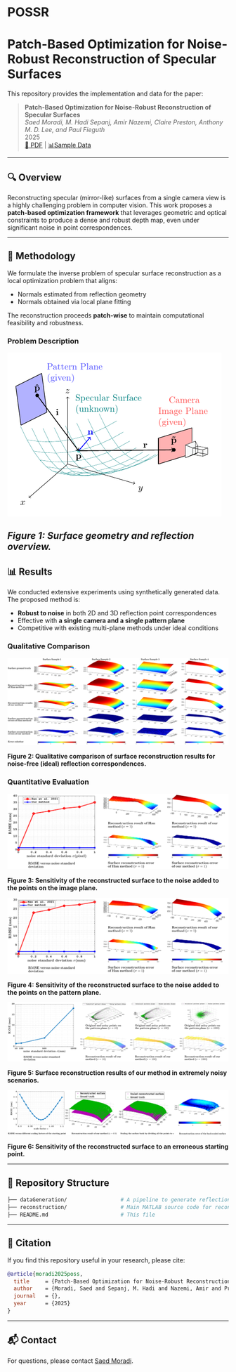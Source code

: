 # POSSR
# Patch-Based Optimization for Noise-Robust Reconstruction of Specular Surfaces

This repository provides the implementation and data for the paper:

> **Patch-Based Optimization for Noise-Robust Reconstruction of Specular Surfaces**  
> *Saed Moradi, M. Hadi Sepanj, Amir Nazemi, Claire Preston, Anthony M. D. Lee, and Paul Fieguth*  
>  2025  
> [📄 PDF]() | [📊Sample Data](https://github.com/moradisaed/POSSR/blob/main/reconstruction/surface1.mat)

---

## 🔍 Overview

Reconstructing specular (mirror-like) surfaces from a single camera view is a highly challenging problem in computer vision. This work proposes a **patch-based optimization framework** that leverages geometric and optical constraints to produce a dense and robust depth map, even under significant noise in point correspondences.

---

## 🔧 Methodology

We formulate the inverse problem of specular surface reconstruction as a local optimization problem that aligns:

- Normals estimated from reflection geometry
- Normals obtained via local plane fitting

The reconstruction proceeds **patch-wise** to maintain computational feasibility and robustness.
### Problem Description

![Surface geometry and reflection overview](https://github.com/moradisaed/POSSR/blob/main/ProblemFormulation.png)

***Figure 1: Surface geometry and reflection overview.***
---

## 📊 Results

We conducted extensive experiments using synthetically generated data. The proposed method is:

- **Robust to noise** in both 2D and 3D reflection point correspondences
- Effective with **a single camera and a single pattern plane**
- Competitive with existing multi-plane methods under ideal conditions

### Qualitative Comparison

![Qualitative reconstruction vs. baseline](https://github.com/moradisaed/POSSR/blob/main/recResults.png)

**Figure 2: Qualitative comparison of surface reconstruction results for noise-free (ideal) reflection correspondences.**


### Quantitative Evaluation

![Robustness to 2D noise](https://github.com/moradisaed/POSSR/blob/main/joint2D.png)

**Figure 3: Sensitivity of the reconstructed surface to the noise added to the points on the image plane.**

![Robustness to 3D noise](https://github.com/moradisaed/POSSR/blob/main/joint3D.png)

**Figure 4: Sensitivity of the reconstructed surface to the noise added to the points on the pattern plane.**

![Figure 5: Robustness to High noise](highSigmapatternPlane.png)

**Figure 5: Surface reconstruction results of our method in extremely noisy scenarios.**

![Figure 6: Robustness to starting point](startingPoint.png)

**Figure 6: Sensitivity of the reconstructed surface to an erroneous starting point.**


---

## 📂 Repository Structure

```bash
├── dataGeneration/                 # A pipeline to generate reflection point correspondences
├── reconstruction/                 # Main MATLAB source code for reconstruction
├── README.md                       # This file
```

---

## 📌 Citation

If you find this repository useful in your research, please cite:

```bibtex
@article{moradi2025poss,
  title     = {Patch-Based Optimization for Noise-Robust Reconstruction of Specular Surfaces},
  author    = {Moradi, Saed and Sepanj, M. Hadi and Nazemi, Amir and Preston, Claire and Lee, Anthony M. D. and Fieguth, Paul},
  journal   = {},
  year      = {2025}
}
```

---

## 📬 Contact

For questions, please contact [Saed Moradi](mailto:saed.moradi@uwaterloo.ca).
